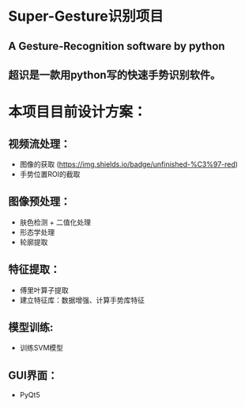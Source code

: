  # Super-Gesture识别项目

  A Gesture-Recognition software by python
------------------------------
  超识是一款用python写的快速手势识别软件。
  -----------
# 本项目目前设计方案：<br>
## 视频流处理：
* 图像的获取  (https://img.shields.io/badge/unfinished-%C3%97-red)
* 手势位置ROI的截取
## 图像预处理：
* 肤色检测 + 二值化处理
* 形态学处理
* 轮廓提取
## 特征提取：
* 傅里叶算子提取
* 建立特征库：数据增强、计算手势库特征
## 模型训练:
* 训练SVM模型
## GUI界面：
* PyQt5

